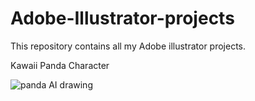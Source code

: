 # Adobe-Illustrator-projects
This repository contains all my Adobe illustrator projects.

Kawaii Panda Character

![panda AI drawing](https://user-images.githubusercontent.com/56188746/136705340-17a396a5-f6c4-45dc-803d-a9383db3be6c.png)


